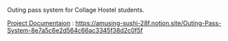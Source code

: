  Outing pass system for Collage Hostel students.

 [Project Documentaion]([url](https://amusing-sushi-28f.notion.site/Outing-Pass-System-8e7a5c6e2d564c66ac3345f38d2c0f5f)) : https://amusing-sushi-28f.notion.site/Outing-Pass-System-8e7a5c6e2d564c66ac3345f38d2c0f5f

